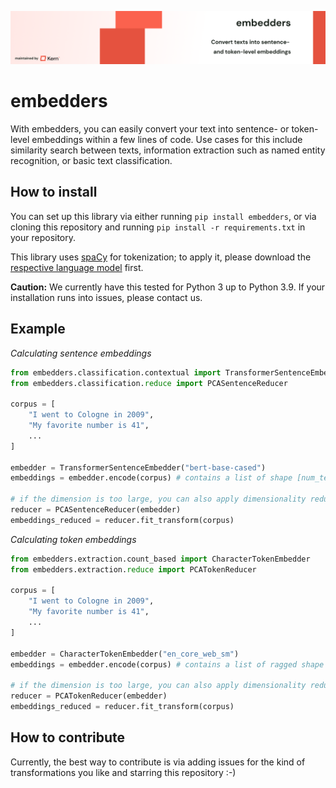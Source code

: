 ![embedders](banner.png)

# embedders
With embedders, you can easily convert your text into sentence- or token-level embeddings within a few lines of code. Use cases for this include similarity search between texts, information extraction such as named entity recognition, or basic text classification.

## How to install
You can set up this library via either running `pip install embedders`, or via cloning this repository and running `pip install -r requirements.txt` in your repository.

This library uses [spaCy](https://github.com/explosion/spaCy) for tokenization; to apply it, please download the [respective language model](https://spacy.io/models) first.

**Caution:** We currently have this tested for Python 3 up to Python 3.9. If your installation runs into issues, please contact us.

## Example
*Calculating sentence embeddings*
```python
from embedders.classification.contextual import TransformerSentenceEmbedder
from embedders.classification.reduce import PCASentenceReducer

corpus = [
    "I went to Cologne in 2009",
    "My favorite number is 41",
    ...
]

embedder = TransformerSentenceEmbedder("bert-base-cased")
embeddings = embedder.encode(corpus) # contains a list of shape [num_texts, embedding_dimension]

# if the dimension is too large, you can also apply dimensionality reduction
reducer = PCASentenceReducer(embedder)
embeddings_reduced = reducer.fit_transform(corpus)
```

*Calculating token embeddings*
```python
from embedders.extraction.count_based import CharacterTokenEmbedder
from embedders.extraction.reduce import PCATokenReducer

corpus = [
    "I went to Cologne in 2009",
    "My favorite number is 41",
    ...
]

embedder = CharacterTokenEmbedder("en_core_web_sm")
embeddings = embedder.encode(corpus) # contains a list of ragged shape [num_texts, num_tokens (text-specific), embedding_dimension]

# if the dimension is too large, you can also apply dimensionality reduction
reducer = PCATokenReducer(embedder)
embeddings_reduced = reducer.fit_transform(corpus)
```

## How to contribute
Currently, the best way to contribute is via adding issues for the kind of transformations you like and starring this repository :-)
